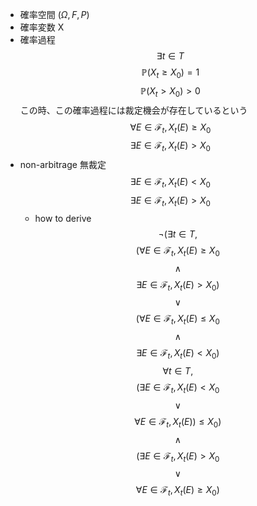 - 確率空間 $(\Omega, F, P)$
- 確率変数 X
- 確率過程
$$
\exists t \in T$$ $$
\mathbb P(X_t \geq X_0) = 1 $$ $$
\mathbb P(X_t > X_0) > 0
$$
この時、この確率過程には裁定機会が存在しているという
$$
\forall E \in \mathcal F_t, X_t(E) \geq X_0 $$ $$
\exists E \in \mathcal F_t, X_t(E) > X_0
$$
- non-arbitrage 無裁定
    $$
    \exists E \in \mathcal F_t, X_t(E) < X_0 $$ $$
    \exists E \in \mathcal F_t, X_t(E) > X_0
    $$
    - how to derive
        $$
        \lnot ( \exists t \in T, $$ $$
        (\forall E \in \mathcal F_t, X_t(E) \geq X_0 $$ $$
        \land $$ $$
        \exists E \in \mathcal F_t, X_t(E) > X_0)
        $$ $$ \lor $$ $$
        (\forall E \in \mathcal F_t, X_t(E) \leq X_0 $$ $$
        \land $$ $$
        \exists E \in \mathcal F_t, X_t(E) < X_0)
        $$
        $$
        \forall t \in T, $$ $$
        (\exists E \in \mathcal F_t, X_t(E) < X_0 $$ $$
        \lor $$ $$
        \forall E \in \mathcal F_t, X_t(E))\leq X_0) $$ $$ 
        \land $$ $$
        (\exists E \in \mathcal F_t, X_t(E) > X_0 $$ $$
        \lor $$ $$
        \forall E \in \mathcal F_t, X_t(E) \geq X_0)
        $$
